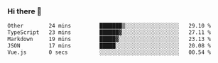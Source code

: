 ### Hi there 👋

<!--
**WShiBin/WShiBin** is a ✨ _special_ ✨ repository because its `README.md` (this file) appears on your GitHub profile.

Here are some ideas to get you started:

- 🔭 I’m currently working on ...
- 🌱 I’m currently learning ...
- 👯 I’m looking to collaborate on ...
- 🤔 I’m looking for help with ...
- 💬 Ask me about ...
- 📫 How to reach me: ...
- 😄 Pronouns: ...
- ⚡ Fun fact: ...
-->

<!--START_SECTION:waka-->

```txt
Other        24 mins         ███████▒░░░░░░░░░░░░░░░░░   29.10 %
TypeScript   23 mins         ██████▓░░░░░░░░░░░░░░░░░░   27.11 %
Markdown     19 mins         █████▓░░░░░░░░░░░░░░░░░░░   23.13 %
JSON         17 mins         █████░░░░░░░░░░░░░░░░░░░░   20.08 %
Vue.js       0 secs          ░░░░░░░░░░░░░░░░░░░░░░░░░   00.54 %
```

<!--END_SECTION:waka-->
